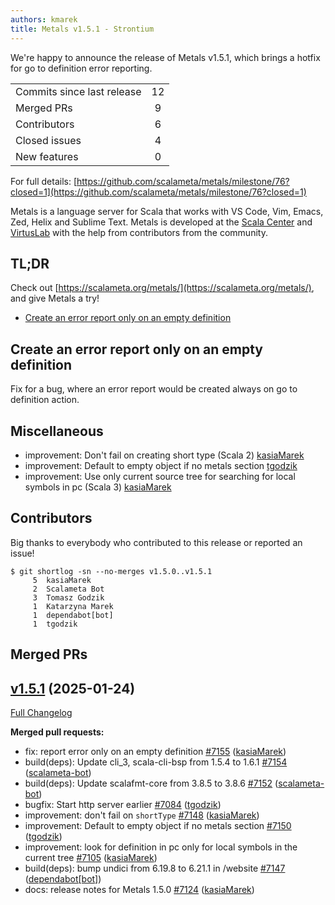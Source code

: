 ```yaml
---
authors: kmarek
title: Metals v1.5.1 - Strontium
---
```


We're happy to announce the release of Metals v1.5.1, which brings a hotfix for go to definition error reporting.

<table>
<tbody>
  <tr>
    <td>Commits since last release</td>
    <td align="center">12</td>
  </tr>
  <tr>
    <td>Merged PRs</td>
    <td align="center">9</td>
  </tr>
    <tr>
    <td>Contributors</td>
    <td align="center">6</td>
  </tr>
  <tr>
    <td>Closed issues</td>
    <td align="center">4</td>
  </tr>
  <tr>
    <td>New features</td>
    <td align="center">0</td>
  </tr>
</tbody>
</table>

For full details: [https://github.com/scalameta/metals/milestone/76?closed=1](https://github.com/scalameta/metals/milestone/76?closed=1)

Metals is a language server for Scala that works with VS Code, Vim, Emacs, Zed,
Helix and Sublime Text. Metals is developed at the
[Scala Center](https://scala.epfl.ch/) and [VirtusLab](https://virtuslab.com)
with the help from contributors from the community.

## TL;DR

Check out [https://scalameta.org/metals/](https://scalameta.org/metals/), and
give Metals a try!

- [Create an error report only on an empty definition](#create-an-error-report-only-on-empty-definition)

## Create an error report only on an empty definition
Fix for a bug, where an error report would be created always on go to definition action.

## Miscellaneous
- improvement: Don't fail on creating short type (Scala 2) [kasiaMarek](https://github.com/kasiaMarek)
- improvement: Default to empty object if no metals section [tgodzik](https://github.com/tgodzik)
- improvement: Use only current source tree for searching for local symbols in pc (Scala 3) [kasiaMarek](https://github.com/kasiaMarek)

## Contributors

Big thanks to everybody who contributed to this release or reported an issue!

```
$ git shortlog -sn --no-merges v1.5.0..v1.5.1
     5	kasiaMarek
     2	Scalameta Bot
     3	Tomasz Godzik
     1	Katarzyna Marek
     1	dependabot[bot]
     1	tgodzik
```

## Merged PRs

## [v1.5.1](https://github.com/scalameta/metals/tree/v1.5.1) (2025-01-24)

[Full Changelog](https://github.com/scalameta/metals/compare/v1.5.0...v1.5.1)

**Merged pull requests:**

- fix: report error only on an empty definition
  [\#7155](https://github.com/scalameta/metals/pull/7155)
  ([kasiaMarek](https://github.com/kasiaMarek))
- build(deps): Update cli_3, scala-cli-bsp from 1.5.4 to 1.6.1
  [\#7154](https://github.com/scalameta/metals/pull/7154)
  ([scalameta-bot](https://github.com/scalameta-bot))
- build(deps): Update scalafmt-core from 3.8.5 to 3.8.6
  [\#7152](https://github.com/scalameta/metals/pull/7152)
  ([scalameta-bot](https://github.com/scalameta-bot))
- bugfix: Start http server earlier
  [\#7084](https://github.com/scalameta/metals/pull/7084)
  ([tgodzik](https://github.com/tgodzik))
- improvement: don't fail on `shortType`
  [\#7148](https://github.com/scalameta/metals/pull/7148)
  ([kasiaMarek](https://github.com/kasiaMarek))
- improvement: Default to empty object if no metals section
  [\#7150](https://github.com/scalameta/metals/pull/7150)
  ([tgodzik](https://github.com/tgodzik))
- improvement: look for definition in pc only for local symbols in the current tree
  [\#7105](https://github.com/scalameta/metals/pull/7105)
  ([kasiaMarek](https://github.com/kasiaMarek))
- build(deps): bump undici from 6.19.8 to 6.21.1 in /website
  [\#7147](https://github.com/scalameta/metals/pull/7147)
  ([dependabot[bot]](https://github.com/dependabot[bot]))
- docs: release notes for Metals 1.5.0
  [\#7124](https://github.com/scalameta/metals/pull/7124)
  ([kasiaMarek](https://github.com/kasiaMarek))

